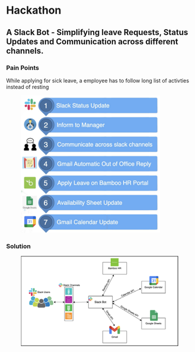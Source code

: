 # Hackathon

## A Slack Bot - Simplifying leave Requests, Status Updates and Communication across different channels.

### Pain Points

While applying for sick leave, a employee has to follow long list of activties instead of resting

<figure><img src="../.gitbook/assets/image (1) (1) (1).png" alt="" width="375"><figcaption></figcaption></figure>

### Solution

<figure><img src="../.gitbook/assets/image (1) (1).png" alt=""><figcaption></figcaption></figure>
